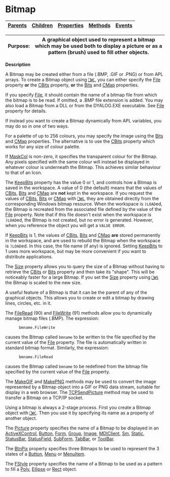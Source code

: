 




<h1 class="heading"><span class="name">Bitmap</span></h1>

| [Parents](../ParentLists/Bitmap.htm) | [Children](../ChildLists/Bitmap.htm) | [Properties](../PropLists/Bitmap.htm) | [Methods](../MethodLists/Bitmap.htm) | [Events](../EventLists/Bitmap.htm) |
| --- | --- | --- | --- | ---  |


| Purpose: | A graphical object used to represent a bitmap which may be used both to display a picture or as a pattern (brush) used to fill other objects. |
| --- | ---  |


**Description**


A Bitmap may be created either from a file (.BMP, .GIF or .PNG) or from APL arrays. To create a Bitmap object using [`⎕WC`](../../Language/System%20Functions/wc.htm), you can either specify the [File](../a-z/file.md) property **or** the [CBits](../a-z/cbits.md) property, **or** the [Bits](../a-z/bits.md) and [CMap](../a-z/cmap.md) properties.



If you specify [File](../a-z/file.md), it should contain the name of a bitmap file from which the bitmap is to be read. If omitted, a .BMP file extension is added. You may also load a Bitmap from a DLL or from the DYALOG.EXE executable. See [File](../a-z/file.md) property for details.


If instead you want to create a Bitmap dynamically from APL variables, you may do so in one of two ways.


For a palette of up to 256 colours, you may specify the image using the [Bits](../a-z/bits.md) and [CMap](../a-z/cmap.md) properties. The alternative is to use the [CBits](../a-z/cbits.md) property which works for any size of colour palette.


If [MaskCol](../a-z/maskcol.md) is non-zero, it specifies the transparent colour for the Bitmap. Any pixels specified with the same colour will instead be displayed in whatever colour is underneath the Bitmap. This achieves similar behaviour to that of an Icon.


The [KeepBits](../a-z/keepbits.md) property has the value 0 or 1, and controls how a Bitmap is saved in the workspace. A value of 0 (the default) means that the values of [CBits](../a-z/cbits.md), [Bits](../a-z/bits.md) and [CMap](../a-z/cmap.md) are **not** kept in the workspace. If you request the values of [CBits](../a-z/cbits.md), [Bits](../a-z/bits.md) or [CMap](../a-z/cmap.md) with [`⎕WG`](../../Language/System%20Functions/wg.htm), they are obtained directly from the corresponding Windows bitmap resource. When the workspace is `)LOAD`ed, the Bitmap is recreated from the associated file defined by the value of the [File](../a-z/file.md) property. Note that if this file doesn't exist when the workspace is `)LOAD`ed, the Bitmap is not created, but no error is generated. However, when you reference the object you will get a `VALUE ERROR`.


If [KeepBits](../a-z/keepbits.md) is 1, the values of [CBits](../a-z/cbits.md), [Bits](../a-z/bits.md) and [CMap](../a-z/cmap.md) **are** stored permanently in the workspace, and are used to rebuild the Bitmap when the workspace is `)LOAD`ed. In this case, the file name (if any) is ignored. Setting [KeepBits](../a-z/keepbits.md) to 1 uses more workspace, but may be more convenient if you want to distribute applications.


The [Size](../a-z/size.md) property allows you to query the size of a Bitmap without having to retrieve the [CBits](../a-z/cbits.md) or [Bits](../a-z/bits.md) property and then take its "shape". This will be noticeably faster for a large Bitmap. If you set the [Size](../a-z/size.md) property using [`⎕WS`](../../Language/System%20Functions/ws.htm) the Bitmap is scaled to the new size.


A useful feature of a Bitmap is that it can be the parent of any of the graphical objects. This allows you to create or edit a bitmap by drawing lines, circles, etc. in it.


The [FileRead](../a-z/fileread.md) (90) and [FileWrite](../a-z/filewrite.md) (91) methods allow you to dynamically manage bitmap files (.BMP). The expression:
```apl
      bmname.FileWrite
```


causes the Bitmap called `bmname` to be written to the file specified by the current value of the [File](../a-z/file.md) property. The file is automatically written in standard bitmap format. Similarly, the expression:
```apl
      bmname.FileRead
```


causes the Bitmap called `bmname` to be redefined from the bitmap file specified by the current value of the [File](../a-z/file.md) property.


The [MakeGIF](../a-z/makegif.md) and [MakePNG](../a-z/makepng.md) methods may be used to convert the image represented by a Bitmap object into a GIF or PNG data stream, suitable for display in a web browser. The [TCPSendPicture](../a-z/tcpsendpicture.md) method may be used to transfer a Bitmap on a TCP/IP socket.


Using a bitmap is always a 2-stage process. First you create a Bitmap object with [`⎕WC`](../../Language/System%20Functions/wc.htm). Then you use it by specifying its name as a property of another object.


The [Picture](../a-z/picture.md) property specifies the name of a Bitmap to be displayed in an [ActiveXControl](../a-z/activexcontrol.md), [Button](../a-z/button.md), [Form](../a-z/form.md), [Group](../a-z/group.md), [Image](../a-z/image.md), [MDIClient](../a-z/mdiclient.md), [Sm](../a-z/sm.md), [Static](../a-z/static.md), [StatusBar](../a-z/statusbar.md), [StatusField](../a-z/statusfield.md), [SubForm](../a-z/subform.md), [TabBar](../a-z/tabbar.md), or [ToolBar](../a-z/toolbar.md).


The [BtnPix](../a-z/btnpix.md) property specifies three Bitmaps to be used to represent the 3 states of a [Button](../a-z/button.md), [Menu](../a-z/menu.md) or [MenuItem](../a-z/menuitem.md).


The [FStyle](../a-z/fstyle.md) property specifies the name of a Bitmap to be used as a pattern to fill a [Poly](../a-z/poly.md), [Ellipse](../a-z/ellipse.md) or [Rect](../a-z/rect.md) object.


